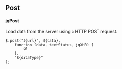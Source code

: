 ## Post
#### jqPost
Load data from the server using a HTTP POST request.
```
$.post("${url}", ${data},
	function (data, textStatus, jqXHR) {
		$0
	},
	"${dataType}"
);
```
